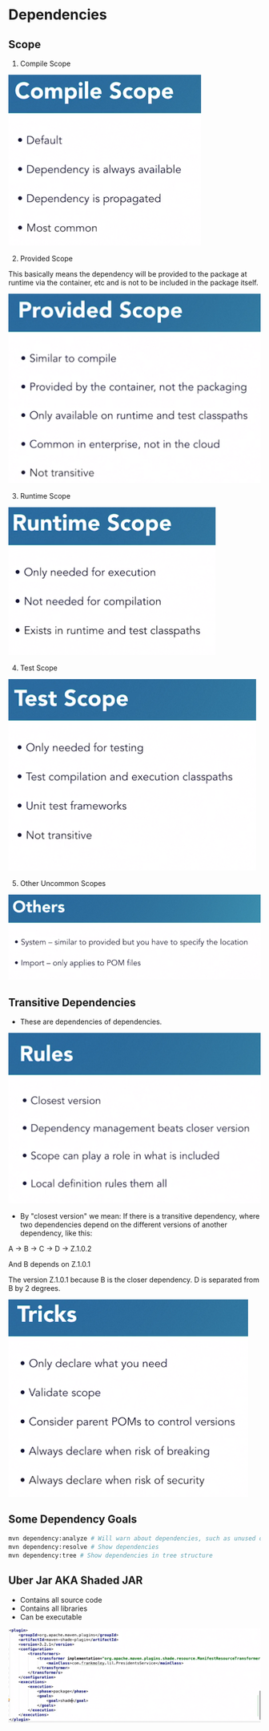 # Dependencies

## Scope

1. Compile Scope

![compilescope](./compilescope.PNG)

2. Provided Scope

This basically means the dependency will be provided to the package at runtime via the container, etc 
and is not to be included in the package itself.

![providedscope](./providedscope.PNG)

3. Runtime Scope

![runtimescope](./runtimescope.PNG)

4. Test Scope

![testscope](./testscope.PNG)

5. Other Uncommon Scopes

![otherscopes](./otherscopes.PNG)


## Transitive Dependencies

* These are dependencies of dependencies.

![transitive](./transitive.PNG)

* By "closest version" we mean: If there is a transitive dependency, where two dependencies depend on the different versions of another dependency, like this: 

A -> B -> C -> D -> Z.1.0.2

And B depends on Z.1.0.1

The version Z.1.0.1 because B is the closer dependency. D is separated from B by 2 degrees.

![transtricks](./transtricks.PNG)


## Some Dependency Goals

```bash
mvn dependency:analyze # Will warn about dependencies, such as unused dependencies
mvn dependency:resolve # Show dependencies
mvn dependency:tree # Show dependencies in tree structure
```

## Uber Jar AKA Shaded JAR

* Contains all source code
* Contains all libraries
* Can be executable

![shaded](./shaded.PNG)
